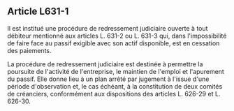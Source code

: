 Article L631-1
----
Il est institué une procédure de redressement judiciaire ouverte à tout débiteur
mentionné aux articles L. 631-2 ou L. 631-3 qui, dans l'impossibilité de faire
face au passif exigible avec son actif disponible, est en cessation des
paiements.

La procédure de redressement judiciaire est destinée à permettre la poursuite de
l'activité de l'entreprise, le maintien de l'emploi et l'apurement du passif.
Elle donne lieu à un plan arrêté par jugement à l'issue d'une période
d'observation et, le cas échéant, à la constitution de deux comités de
créanciers, conformément aux dispositions des articles L. 626-29 et L. 626-30.
